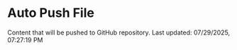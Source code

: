 # Auto Push File

Content that will be pushed to GitHub repository.
Last updated: 07/29/2025, 07:27:19 PM
